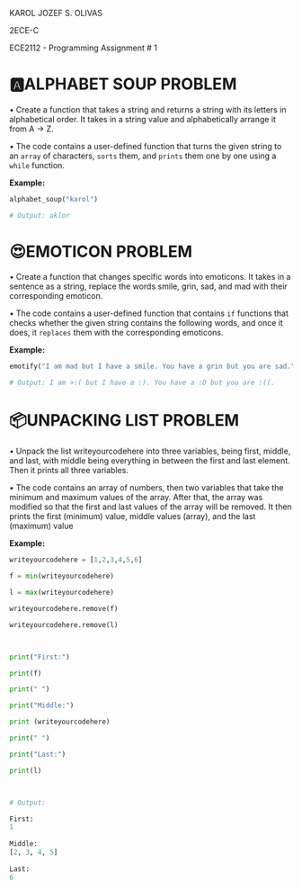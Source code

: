 KAROL JOZEF S. OLIVAS

2ECE-C

ECE2112 - Programming Assignment # 1



# 🅰️ALPHABET SOUP PROBLEM

• Create a function that takes a string and returns a string with its letters in alphabetical order. It takes in a string value and alphabetically arrange it from A -> Z.

• The code contains a user-defined function that turns the given string to an ```array``` of characters, ```sorts``` them, and ```prints``` them one by one using a ```while``` function.

**Example:**

```python 
alphabet_soup("karol")

# Output: aklor
```


# 😍EMOTICON PROBLEM

• Create a function that changes specific words into emoticons. It takes in a sentence as a string, replace the words smile, grin, sad, and mad with their corresponding emoticon.

• The code contains a user-defined function that contains ```if``` functions that checks whether the given string contains the following words, and once it does, it ```replaces``` them with the corresponding emoticons.

**Example:**

```python 
emotify("I am mad but I have a smile. You have a grin but you are sad.")

# Output: I am >:( but I have a :). You have a :D but you are :((.
```

# 📦UNPACKING LIST PROBLEM

• Unpack the list writeyourcodehere into three variables, being first, middle, and last, with middle being everything in between the first and last element. Then it prints all three variables.

• The code contains an array of numbers, then two variables that take the minimum and maximum values of the array. After that, the array was modified so that the first and last values of the array will be removed. It then prints the first (minimum) value, middle values (array), and the last (maximum) value

**Example:**

```python 
writeyourcodehere = [1,2,3,4,5,6] 

f = min(writeyourcodehere) 

l = max(writeyourcodehere) 

writeyourcodehere.remove(f) 

writeyourcodehere.remove(l) 



print("First:")

print(f) 

print(" ")

print("Middle:")

print (writeyourcodehere)

print(" ")

print("Last:") 

print(l)



# Output:

First:
1
 
Middle:
[2, 3, 4, 5]
 
Last:
6
```
